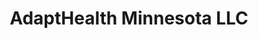 ---
title: "AdaptHealth Minnesota LLC"
url: /buffalo/adapthealth-minnesota-llc/
shop: medical supply
---